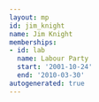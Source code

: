 ```yaml
---
layout: mp
id: jim_knight
name: Jim Knight
memberships:
- id: lab
  name: Labour Party
  start: '2001-10-24'
  end: '2010-03-30'
autogenerated: true
---
```

